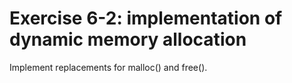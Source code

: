 # Exercise 6-2: implementation of dynamic memory allocation
Implement replacements for malloc() and free().

